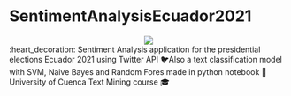# SentimentAnalysisEcuador2021
<div align="center" style="text-align:center"><img src="http://yeux.com.mx/ColumnaUniversitaria/wp-content/uploads/2014/11/tw-pol.jpg" /></div>
:heart_decoration: Sentiment Analysis application for the presidential elections Ecuador 2021 using Twitter API 🐦Also a text classification model with SVM, Naive Bayes and Random Fores made in python notebook 🐍 University of Cuenca Text Mining course 🎓
